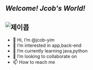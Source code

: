 ## *Welcome! Jcob's World!*
![제이콥](./img/jacob.JPG)
---
- 👋 Hi, I’m @jcob-yim
- 👀 I’m interested in app,back-end
- 🌱 I’m currently learning java,python
- 💞️ I’m looking to collaborate on 
- 📫 How to reach me 

<!---
jcob-yim/jcob-yim is a ✨ special ✨ repository because its `README.md` (this file) appears on your GitHub profile.
You can click the Preview link to take a look at your changes.
--->
